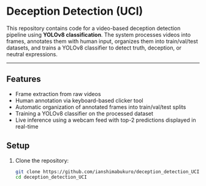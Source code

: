 # Deception Detection (UCI)

This repository contains code for a video-based deception detection pipeline using **YOLOv8 classification**. The system processes videos into frames, annotates them with human input, organizes them into train/val/test datasets, and trains a YOLOv8 classifier to detect truth, deception, or neutral expressions.  

---

## Features

- Frame extraction from raw videos  
- Human annotation via keyboard-based clicker tool  
- Automatic organization of annotated frames into train/val/test splits  
- Training a YOLOv8 classifier on the processed dataset  
- Live inference using a webcam feed with top-2 predictions displayed in real-time  

## Setup

1. Clone the repository:
   ```bash
   git clone https://github.com/ianshimabukuro/deception_detection_UCI.git
   cd deception_detection_UCI
   
